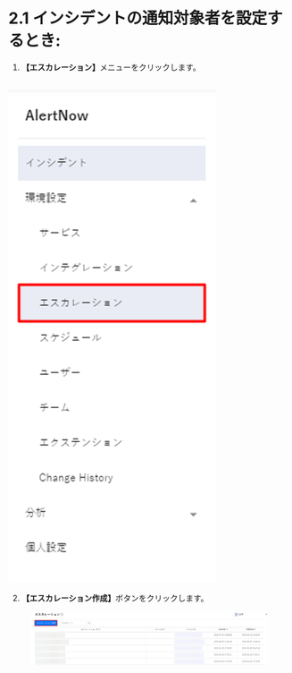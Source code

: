 # 2.1 インシデントの通知対象者を設定するとき:

1. **【エスカレーション】**&#x30E1;ニューをクリックします。

\
![](<../../.gitbook/assets/image (237).png>)

2. **【エスカレーション作成】**&#x30DC;タンをクリックします。

<figure><img src="../../.gitbook/assets/image (238).png" alt=""><figcaption></figcaption></figure>

<figure><img src="https://lh7-rt.googleusercontent.com/docsz/AD_4nXficjm2655C_q5seoAMvH9eiDdMPWCkDyRgC5XF56siH-vY6PzowBRpjIqp6-DeK_VzBfWuvpeQD5Tx4vBC1PY-_QNDbezPm9Q0zSn2xxFQurhhfbtXl1zN-CUrp911rE0c36Luu1XSSYxIRa1nNG7xFbQ?key=0Xa7fMJhbTOfjN6ztS0Ywg" alt=""><figcaption></figcaption></figure>
